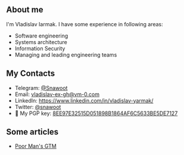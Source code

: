 ## About me

I'm Vladislav Iarmak. I have some experience in following areas:

- Software engineering
- Systems architecture
- Information Security
- Managing and leading engineering teams

## My Contacts
- Telegram: [@Snawoot](https://t.me/Snawoot)
- Email: [vladislav-ex-gh@vm-0.com](mailto:vladislav-ex-gh@vm-0.com)
- LinkedIn: https://www.linkedin.com/in/vladislav-yarmak/
- Twitter: [@snawoot](https://twitter.com/snawoot)
- 🔑 My PGP key: [8EE97E32515D051898B1864AF6C5633BE5DE7127](https://keyserver.ubuntu.com/pks/lookup?op=get&search=0x8ee97e32515d051898b1864af6c5633be5de7127)

## Some articles

- [Poor Man's GTM](poor_mans_gtm.md)
